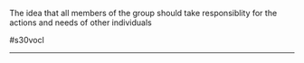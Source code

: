 The idea that all members of the group should take responsiblity for the actions and needs of other individuals

#s30vocl 

---